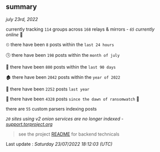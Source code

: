 
## summary
_july 23rd, 2022_

currently tracking `114` groups across `168` relays & mirrors - _`65` currently online_ 📡

⏲ there have been `8` posts within the `last 24 hours`

🕓 there have been `198` posts within the `month of july`

📅 there have been `800` posts within the `last 90 days`

🏚 there have been `2042` posts within the `year of 2022`

🚀 there have been `2252` posts `last year`

🦕 there have been `4328` posts `since the dawn of ransomwatch` 🐣

there are `55` custom parsers indexing posts

_`20` sites using v2 onion services are no longer indexed - [support.torproject.org](https://support.torproject.org/onionservices/v2-deprecation/)_

> see the project [README](https://github.com/jmousqueton/ransomwatch#readme) for backend technicals



Last update : _Saturday 23/07/2022 18:12:03 (UTC)_

